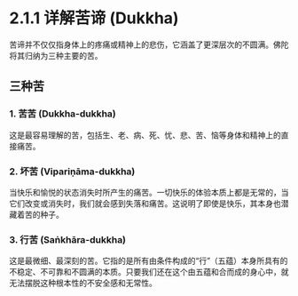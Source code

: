---
---
# 2\.1.1 详解苦谛 (Dukkha)

苦谛并不仅仅指身体上的疼痛或精神上的悲伤，它涵盖了更深层次的不圆满。佛陀将其归纳为三种主要的苦。

## 三种苦

### 1\. 苦苦 (Dukkha-dukkha)

这是最容易理解的苦，包括生、老、病、死、忧、悲、苦、恼等身体和精神上的直接痛苦。

### 2\. 坏苦 (Vipariṇāma-dukkha)

当快乐和愉悦的状态消失时所产生的痛苦。一切快乐的体验本质上都是无常的，当它们改变或消失时，我们就会感到失落和痛苦。这说明了即使是快乐，其本身也潜藏着苦的种子。

### 3\. 行苦 (Saṅkhāra-dukkha)

这是最微细、最深刻的苦。它指的是所有由条件构成的“行”（五蕴）本身所具有的不稳定、不可靠和不圆满的本质。只要我们还在这个由五蕴和合而成的身心中，就无法摆脱这种根本性的不安全感和无常性。